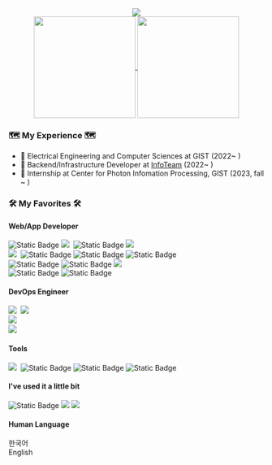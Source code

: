 <div align="center">
  <img src="https://capsule-render.vercel.app/api?type=waving&color=timeGradient&height=300&section=header&text=Siwonpada's%20Github&fontSize=80&animation=twinkling" />
</div>


<div align="center">
  <a href="https://github.com/anuraghazra/github-readme-stats">
    <img height=200 align="center" src="https://github-readme-stats.vercel.app/api?username=siwonpada&theme=transparent">
  </a>
  <a>
    <img height=200 align="center" src="https://github-readme-stats.vercel.app/api/top-langs/?username=siwonpada&layout=compact&theme=transparent">
  </a>
</div>

  <h3> 🗺️ My Experience 🗺️</h3>

  - 🎒 Electrical Engineering and Computer Sciences at GIST (2022~ )
  - 🎯 Backend/Infrastructure Developer at [InfoTeam](https://introduce.gistory.me/) (2022~ )
  - 🥽 Internship at Center for Photon Infomation Processing, GIST (2023, fall ~ )
 


<div>
  <h3> 🛠 My Favorites 🛠 </h3>
  <p>
  <h4>Web/App Developer</h4>
    <img alt="Static Badge" src="https://img.shields.io/badge/Python-%23ffde7a?style=flat&logo=Python&logoColor=%23ffde7a&labelColor=%2364a8e2&color=%23ffde7a">
    <img src="https://img.shields.io/badge/TypeScript-3178C6?style=flat&logo=TypeScript&logoColor=white"/></a>&nbsp
    <img alt="Static Badge" src="https://img.shields.io/badge/C%2FC%2B%2B-%2364a8e2?style=flat&logo=C%2B%2B&logoColor=%2300599C">
    <img src="https://img.shields.io/badge/Go-00ADD8?style=flat&logo=Go&logoColor=white"/>
  <br />
    <img src="https://img.shields.io/badge/NestJS-E0234E?style=flat&logo=NestJS&logoColor=white"/></a>&nbsp
    <img alt="Static Badge" src="https://img.shields.io/badge/Flask-%23000000?style=flat&logo=Flask&logoColor=%23ffffff">
    <img alt="Static Badge" src="https://img.shields.io/badge/TypeORM-%234479A1?style=flat&logoColor=%234479A1">
    <img alt="Static Badge" src="https://img.shields.io/badge/Prisma-%23A100FF?style=flat&logo=Prisma&logoColor=%23dea6ff">
  <br />
    <img alt="Static Badge" src="https://img.shields.io/badge/Mysql-%23f3f6f4?style=flat&logo=mysql&logoColor=%234479A1">
    <img alt="Static Badge" src="https://img.shields.io/badge/PostgreSQL-%234169E1?style=flat&logo=postgresql&logoColor=%23dea6ff">
    <img src="https://img.shields.io/badge/MongoDB-47A248?style=flat&logo=MongoDB&logoColor=white"/>
  <br />
    <img alt="Static Badge" src="https://img.shields.io/badge/Pandas-%23150458?style=flat&logo=pandas">
    <img alt="Static Badge" src="https://img.shields.io/badge/Selenium-%2343B02A?style=flat&logo=selenium">
  <br />
  
  <h4>DevOps Engineer</h4>
    <img src="https://img.shields.io/badge/AWS-FF9900?style=flat&logo=AmazonAWS&logoColor=white"/></a>&nbsp
    <img src="https://img.shields.io/badge/NGINX-009639?style=flat&logo=NGINX&logoColor=white"/></a>&nbsp
  <br />
    <img src="https://img.shields.io/badge/Docker-2496ED?style=flat&logo=Docker&logoColor=white"/></a>&nbsp
  <br />
    <img src="https://img.shields.io/badge/Github Actions-2088FF?style=flat&logo=GithubActions&logoColor=white"/></a>&nbsp
  <br />


  <h4>Tools</h4>
    <img src="https://img.shields.io/badge/Git-F05032?style=flat&logo=Git&logoColor=white"/></a>&nbsp
    <img alt="Static Badge" src="https://img.shields.io/badge/DataGrip-%23000000?style=flat&logo=datagrip&logoColor=%23ffffff">
    <img alt="Static Badge" src="https://img.shields.io/badge/Notion-%23ffffff?style=flat&logo=notion&logoColor=%23000000">
    <img alt="Static Badge" src="https://img.shields.io/badge/Slack-%234A154B?style=flat&logo=Slack&logoColor=%23ffffff">

 <h4>I've used it a little bit</h4>
    <img alt="Static Badge" src="https://img.shields.io/badge/K3s-%23FFC61C?style=flat&logo=k3s">
    <img src="https://img.shields.io/badge/Kubernetes-326CE5?style=flat&logo=Kubernetes&logoColor=white"/>
    <img src="https://shields.io/badge/react-black?logo=react&style=flat"/>
 <h4>Human Language</h4>
    한국어</br>
    English</br>
</p>
</div>
